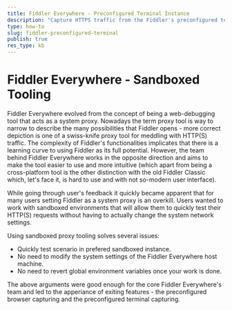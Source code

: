 ```yaml
---
title: Fiddler Everywhere - Preconfigured Terminal Instance
description: "Capture HTTPS traffic from the Fiddler's preconfigured terminal instance while using sandboxed proxy environment"
type: how-to
slug: fiddler-preconfigured-terminal
publish: true
res_type: kb
---
```


# Fiddler Everywhere - Sandboxed Tooling

Fiddler Everywhere evolved from the concept of being a web-debugging tool that acts as a system proxy. Nowadays the term proxy tool is way to narrow to describe the many possibilities that Fiddler opens - more correct depiction is one of a swiss-knife proxy tool for meddling with HTTP(S) traffic. The complexity of Fiddler's functionalities implicates that there is a learning curve to using Fiddler as its full potential. However, the team behind Fiddler Everywhere works in the opposite direction and aims to make the tool easier to use and more intuitive (which apart from being a cross-platform tool is the other distinction with the old Fiddler Classic which, let's face it, is hard to use and with not so-modern user interface). 

While going through user's feedback it quickly became apparent that for many users setting Fiddler as a system proxy is an overkill. Users wanted to work with sandboxed environments that will allow them to quickly test their HTTP(S) requests without having to actually change the system network settings.  

Using sandboxed proxy tooling solves several issues:

- Quickly test scenario in prefered sandboxed instance.
- No need to modify the system settings of the Fiddler Everywhere host machine.
- No need to revert global environment variables once your work is done.

The above arguments were good enough for the core Fiddler Everywhere's team and led to the apperiance of exiting features - the preconfigured browser capturing and the preconfigured terminal capturing.